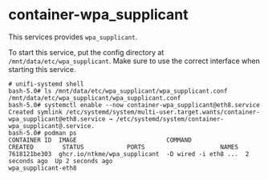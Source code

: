 # container-wpa\_supplicant

This services provides `wpa_supplicant`.

To start this service, put the config directory at `/mnt/data/etc/wpa_supplicant`. Make sure to use the correct interface when starting this service.

```
# unifi-systemd shell
bash-5.0# ls /mnt/data/etc/wpa_supplicant/wpa_supplicant.conf
/mnt/data/etc/wpa_supplicant/wpa_supplicant.conf
bash-5.0# systemctl enable --now container-wpa_supplicant@eth8.service
Created symlink /etc/systemd/system/multi-user.target.wants/container-wpa_supplicant@eth8.service → /etc/systemd/system/container-wpa_supplicant@.service.
bash-5.0# podman ps
CONTAINER ID  IMAGE                         COMMAND               CREATED        STATUS            PORTS                     NAMES
7618121be303  ghcr.io/ntkme/wpa_supplicant  -D wired -i eth8 ...  2 seconds ago  Up 2 seconds ago                            wpa_supplicant-eth8
```
